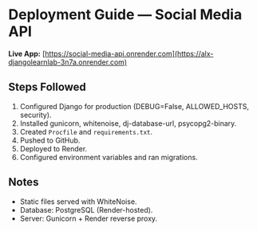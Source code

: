 # Deployment Guide — Social Media API

**Live App:** [https://social-media-api.onrender.com](https://alx-djangolearnlab-3n7a.onrender.com)

## Steps Followed
1. Configured Django for production (DEBUG=False, ALLOWED_HOSTS, security).
2. Installed gunicorn, whitenoise, dj-database-url, psycopg2-binary.
3. Created `Procfile` and `requirements.txt`.
4. Pushed to GitHub.
5. Deployed to Render.
6. Configured environment variables and ran migrations.

## Notes
- Static files served with WhiteNoise.
- Database: PostgreSQL (Render-hosted).
- Server: Gunicorn + Render reverse proxy.
